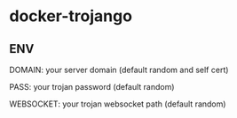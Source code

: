 # docker-trojango

## ENV

DOMAIN: your server domain (default random and self cert)

PASS: your trojan password (default random)

WEBSOCKET: your trojan websocket path (default random)
